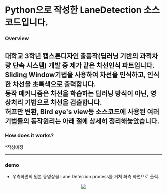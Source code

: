 # Python으로 작성한 LaneDetection 소스코드입니다. <br>
### Overview
대학교 3학년 캡스톤디자인 출품작(딥러닝 기반의 과적차량 단속 시스템) 개발 중 제가 맡은 차선인식 파트입니다.<br>
Sliding Window기법을 사용하여 차선을 인식하고, 인식한 차선을 초록색으로 출력합니다.<br>
동작 매커니즘은 차선을 학습하는 딥러닝 방식이 아닌, 영상처리 기법으로 차선을 검출합니다.<br>
허프만 변환, Bird eye's view등 소스코드에 사용된 여러 기법들의 동작원리는 아래 절에 상세히 정리해놓았습니다. <br>
------------------------------------------------------------------------------------------

### How does it works?

*작성예정 <br>

------------------------------------------------------------------------------------------
### demo <br>
* 우측화면의 원본 동영상을 Lane Detection process를 거쳐 좌측 화면으로 출력.
<p align="center">
  <img src="https://github.com/chadongmin/LaneDetection/assets/40655807/cf80eca1-8cf3-4b77-8d1b-ddfb43ac552d">
</p>


